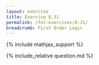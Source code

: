 ```yaml
---
layout: exercise
title: Exercise 8.31
permalink: /fol-exercises/8-31/
breadcrumb: First Order Logic
---
```


{% include mathjax_support %}

<div><i class="arrow-up loader" data-chapter="fol-exercises" data-exercise="ex_31" data-rating="0"></i></div>
{% include_relative question.md %}
